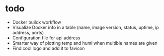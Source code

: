 # todo

- Docker buildx workflow
- Visualize Docker info in a table (name, image version, status, uptime, ip address, ports)
- Configuration file for api address
- Smarter way of plotting temp and humi when multible names are given
- Find cool logo and add it to favicon